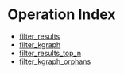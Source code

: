 # Operation Index

- [filter_results](./filter_results.md)
- [filter_kgraph](./filter_kgraph.md)
- [filter_results_top_n](./filter_results_top_n.md)
- [filter_kgraph_orphans](./filter_kgraph_orphans.md)
